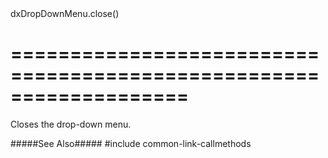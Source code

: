 <!--id-->dxDropDownMenu.close()<!--/id-->
===================================================================
===================================================================

<!--shortDescription-->
Closes the drop-down menu.
<!--/shortDescription-->

<!--fullDescription-->
#####See Also#####
#include common-link-callmethods
<!--/fullDescription-->